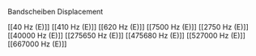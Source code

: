 

Bandscheiben Displacement

[[40 Hz (E)]]
[[410 Hz (E)]]
[[620 Hz (E)]]
[[7500 Hz (E)]]
[[2750 Hz (E)]]
[[40000 Hz (E)]]
[[275650 Hz (E)]]
[[475680 Hz (E)]]
[[527000 Hz (E)]]
[[667000 Hz (E)]]